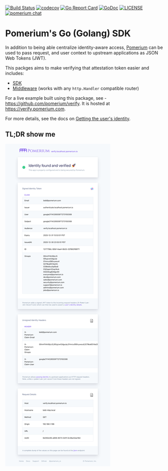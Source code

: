 [![Build Status](https://github.com/pomerium/sdk-go/workflows/build/badge.svg)](https://github.com/pomerium/sdk-go/actions?workflow=build)
[![codecov](https://img.shields.io/codecov/c/github/pomerium/sdk-go.svg?style=flat)](https://codecov.io/gh/pomerium/sdk-go)
[![Go Report Card](https://goreportcard.com/badge/github.com/pomerium/sdk-go)](https://goreportcard.com/report/github.com/pomerium/sdk-go)
[![GoDoc](https://godoc.org/github.com/pomerium/sdk-go?status.svg)](https://godoc.org/github.com/pomerium/sdk-go)
[![LICENSE](https://img.shields.io/github/license/pomerium/sdk-go.svg)](https://github.com/pomerium/sdk-go/blob/master/LICENSE)
[![pomerium chat](https://img.shields.io/badge/chat-on%20slack-blue.svg?style=flat&logo=slack)](http://slack.pomerium.io)

# Pomerium's Go (Golang) SDK

In addition to being able centralize identity-aware access, [Pomerium](https://pomerium.com/) can be used to pass request, and user context to upstream applications as JSON Web Tokens (JWT). 

This packges aims to make verifying that attestation token easier and includes:

- [SDK](https://pkg.go.dev/github.com/pomerium/sdk-go?utm_source=godoc#Verifier)
- [Middleware](https://pkg.go.dev/github.com/pomerium/sdk-go?utm_source=godoc#AddIdentityToRequest) (works with any `http.Handler` compatible router)

For a live example built using this package, see - https://github.com/pomerium/verify.  It is hosted at https://verify.pomerium.com.

For more details, see the docs on [Getting the user's identity](https://www.pomerium.com/docs/topics/getting-users-identity.html#prerequisites). 

## TL;DR show me 

![screenshot](https://github.com/pomerium/sdk-go/blob/master/.github/screenshot.png)
